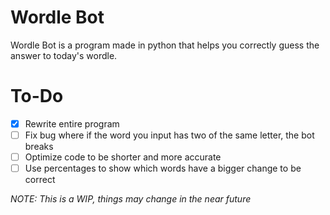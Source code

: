 # Wordle Bot

Wordle Bot is a program made in python that helps you correctly guess the answer to today's wordle.

# To-Do
  - [x] Rewrite entire program
  - [ ] Fix bug where if the word you input has two of the same letter, the bot breaks
  - [ ] Optimize code to be shorter and more accurate
  - [ ] Use percentages to show which words have a bigger change to be correct

_NOTE: This is a WIP, things may change in the near future_